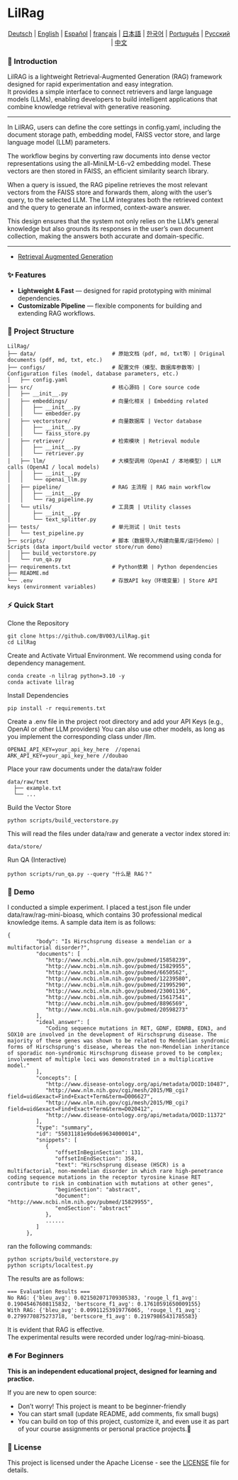 # LilRag

<div align="center">

<!-- Keep these links. Translations will automatically update with the README. -->
[Deutsch](https://zdoc.app/de/BV003/LilRag) | 
[English](https://zdoc.app/en/BV003/LilRag) | 
[Español](https://zdoc.app/es/BV003/LilRag) | 
[français](https://zdoc.app/fr/BV003/LilRag) | 
[日本語](https://zdoc.app/ja/BV003/LilRag) | 
[한국어](https://zdoc.app/ko/BV003/LilRag) | 
[Português](https://zdoc.app/pt/BV003/LilRag) | 
[Русский](https://zdoc.app/ru/BV003/LilRag) | 
[中文](https://zdoc.app/zh/BV003/LilRag)
</div>


### 🚀 Introduction

LilRAG is a lightweight Retrieval-Augmented Generation (RAG) framework designed for rapid experimentation and easy integration.  
It provides a simple interface to connect retrievers and large language models (LLMs), enabling developers to build intelligent applications that combine knowledge retrieval with generative reasoning.  

---

In LilRAG, users can define the core settings in config.yaml, including the document storage path, embedding model, FAISS vector store, and large language model (LLM) parameters.

The workflow begins by converting raw documents into dense vector representations using the all-MiniLM-L6-v2 embedding model. These vectors are then stored in FAISS, an efficient similarity search library.

When a query is issued, the RAG pipeline retrieves the most relevant vectors from the FAISS store and forwards them, along with the user’s query, to the selected LLM. The LLM integrates both the retrieved context and the query to generate an informed, context-aware answer.

This design ensures that the system not only relies on the LLM’s general knowledge but also grounds its responses in the user’s own document collection, making the answers both accurate and domain-specific.

---

- [Retrieval Augmented Generation](https://scriv.ai/guides/retrieval-augmented-generation-overview/)

### ✨ Features
- **Lightweight & Fast** — designed for rapid prototyping with minimal dependencies.  
- **Customizable Pipeline** — flexible components for building and extending RAG workflows.  


### 📂 Project Structure

```
LilRag/
├── data/                        # 原始文档（pdf, md, txt等）| Original documents (pdf, md, txt, etc.)
├── configs/                     # 配置文件（模型、数据库参数等）| Configuration files (model, database parameters, etc.)
│   ├── config.yaml
├── src/                         # 核心源码 | Core source code
│   ├── __init__.py
│   ├── embeddings/              # 向量化相关 | Embedding related
│   │   ├── __init__.py
│   │   └── embedder.py
│   ├── vectorstore/             # 向量数据库 | Vector database
│   │   ├── __init__.py
│   │   └── faiss_store.py
│   ├── retriever/               # 检索模块 | Retrieval module
│   │   ├── __init__.py
│   │   └── retriever.py
│   ├── llm/                     # 大模型调用（OpenAI / 本地模型）| LLM calls (OpenAI / local models)
│   │   ├── __init__.py
│   │   └── openai_llm.py
│   ├── pipeline/                # RAG 主流程 | RAG main workflow
│   │   ├── __init__.py
│   │   └── rag_pipeline.py
│   └── utils/                   # 工具类 | Utility classes
│       ├── __init__.py
│       └── text_splitter.py
├── tests/                       # 单元测试 | Unit tests
│   └── test_pipeline.py
├── scripts/                     # 脚本（数据导入/构建向量库/运行demo）| Scripts (data import/build vector store/run demo)
│   ├── build_vectorstore.py
│   └── run_qa.py
├── requirements.txt             # Python依赖 | Python dependencies
├── README.md
└── .env                         # 存放API key（环境变量）| Store API keys (environment variables)
```





### ⚡ Quick Start

Clone the Repository

```
git clone https://github.com/BV003/LilRag.git
cd LilRag
```

Create and Activate Virtual Environment.
We recommend using conda for dependency management.

```
conda create -n lilrag python=3.10 -y
conda activate lilrag
```

Install Dependencies

```
pip install -r requirements.txt
```

Create a .env file in the project root directory and add your API Keys (e.g., OpenAI or other LLM providers) You can also use other models, as long as you implement the corresponding class under /llm.

```
OPENAI_API_KEY=your_api_key_here  //openai
ARK_API_KEY=your_api_key_here //doubao
```

Place your raw documents under the data/raw folder

```
data/raw/text
  ├── example.txt
  └── ...
```

Build the Vector Store

```
python scripts/build_vectorstore.py
```
This will read the files under data/raw and generate a vector index stored in:

```
data/store/
```

Run QA (Interactive)

```
python scripts/run_qa.py --query "什么是 RAG？"
```

### 🧪 Demo
I conducted a simple experiment.
I placed a test.json file under data/raw/rag-mini-bioasq, which contains 30 professional medical knowledge items.
A sample data item is as follows:
```
{
         "body": "Is Hirschsprung disease a mendelian or a multifactorial disorder?", 
         "documents": [
            "http://www.ncbi.nlm.nih.gov/pubmed/15858239", 
            "http://www.ncbi.nlm.nih.gov/pubmed/15829955", 
            "http://www.ncbi.nlm.nih.gov/pubmed/6650562", 
            "http://www.ncbi.nlm.nih.gov/pubmed/12239580", 
            "http://www.ncbi.nlm.nih.gov/pubmed/21995290", 
            "http://www.ncbi.nlm.nih.gov/pubmed/23001136", 
            "http://www.ncbi.nlm.nih.gov/pubmed/15617541", 
            "http://www.ncbi.nlm.nih.gov/pubmed/8896569", 
            "http://www.ncbi.nlm.nih.gov/pubmed/20598273"
         ], 
         "ideal_answer": [
            "Coding sequence mutations in RET, GDNF, EDNRB, EDN3, and SOX10 are involved in the development of Hirschsprung disease. The majority of these genes was shown to be related to Mendelian syndromic forms of Hirschsprung's disease, whereas the non-Mendelian inheritance of sporadic non-syndromic Hirschsprung disease proved to be complex; involvement of multiple loci was demonstrated in a multiplicative model."
         ], 
         "concepts": [
            "http://www.disease-ontology.org/api/metadata/DOID:10487", 
            "http://www.nlm.nih.gov/cgi/mesh/2015/MB_cgi?field=uid&exact=Find+Exact+Term&term=D006627", 
            "http://www.nlm.nih.gov/cgi/mesh/2015/MB_cgi?field=uid&exact=Find+Exact+Term&term=D020412", 
            "http://www.disease-ontology.org/api/metadata/DOID:11372"
         ], 
         "type": "summary", 
         "id": "55031181e9bde69634000014", 
         "snippets": [
            {
               "offsetInBeginSection": 131, 
               "offsetInEndSection": 358, 
               "text": "Hirschsprung disease (HSCR) is a multifactorial, non-mendelian disorder in which rare high-penetrance coding sequence mutations in the receptor tyrosine kinase RET contribute to risk in combination with mutations at other genes", 
               "beginSection": "abstract", 
               "document": "http://www.ncbi.nlm.nih.gov/pubmed/15829955", 
               "endSection": "abstract"
            }, 
            ......
         ]
      }, 
```

ran the following commands:
```
python scripts/build_vectorstore.py
python scripts/localtest.py
```

The results are as follows:
```
=== Evaluation Results ===
No RAG: {'bleu_avg': 0.021502071709305383, 'rouge_l_f1_avg': 0.19045467608115832, 'bertscore_f1_avg': 0.17610591650009155}
With RAG: {'bleu_avg': 0.09911253919776065, 'rouge_l_f1_avg': 0.2799770875273718, 'bertscore_f1_avg': 0.21979865431785583}
```
It is evident that RAG is effective.  
The experimental results were recorded under log/rag-mini-bioasq.

### 🔥 For Beginners

**This is an independent educational project, designed for learning and practice.**

If you are new to open source:
- Don’t worry! This project is meant to be beginner-friendly 
- You can start small (update README, add comments, fix small bugs) 
- You can build on top of this project, customize it, and even use it as part of your course assignments or personal practice projects.🤪

### 🎉 License
This project is licensed under the Apache License - see the [LICENSE](LICENSE) file for details.